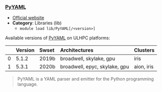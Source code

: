 ### [PyYAML](https://github.com/yaml/pyyaml)

* [Official website](https://github.com/yaml/pyyaml)
* __Category__: Libraries (lib)
    -  `module load lib/PyYAML[/<version>]`

Available versions of [PyYAML](https://github.com/yaml/pyyaml) on ULHPC platforms:

|    | Version   | Swset   | Architectures                 | Clusters   |
|---:|:----------|:--------|:------------------------------|:-----------|
|  0 | 5.1.2     | 2019b   | broadwell, skylake, gpu       | iris       |
|  1 | 5.3.1     | 2020b   | broadwell, epyc, skylake, gpu | aion, iris |

> PyYAML is a YAML parser and emitter for the Python programming language.
